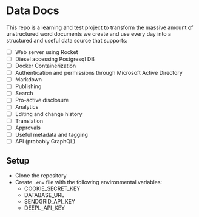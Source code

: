 # Data Docs

This repo is a learning and test project to transform the massive amount of unstructured word documents we create and use every day into a structured and useful data source that supports:

- [ ] Web server using Rocket
- [ ] Diesel accessing Postgresql DB
- [ ] Docker Containerization
- [ ] Authentication and permissions through Microsoft Active Directory
- [ ] Markdown
- [ ] Publishing
- [ ] Search
- [ ] Pro-active disclosure
- [ ] Analytics
- [ ] Editing and change history
- [ ] Translation
- [ ] Approvals
- [ ] Useful metadata and tagging
- [ ] API (probably GraphQL)

## Setup
* Clone the repository
* Create `.env` file with the following environmental variables:
    * COOKIE_SECRET_KEY
    * DATABASE_URL
    * SENDGRID_API_KEY
    * DEEPL_API_KEY